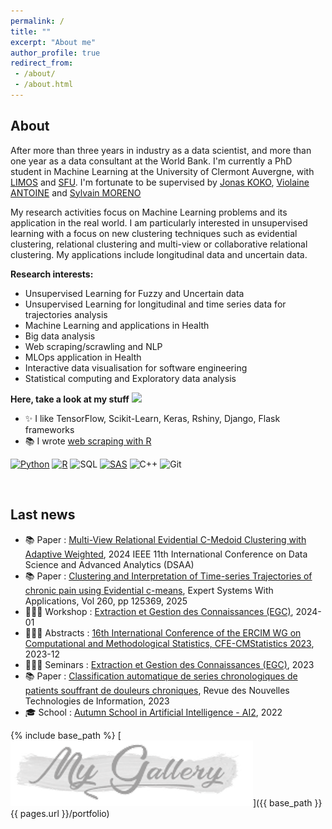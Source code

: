 ```yaml
---
permalink: /
title: ""
excerpt: "About me"
author_profile: true
redirect_from:
 - /about/
 - /about.html
---
```


About
------
After more than three years in industry as a data scientist, and more than one year as a data consultant at the World Bank. I'm currently a PhD student in Machine Learning at the University of Clermont Auvergne, with [LIMOS](https://limos.fr/) and [SFU](https://www.sfu.ca/). I'm fortunate to be supervised by [Jonas KOKO](https://perso.isima.fr/~jokoko/), [ Violaine ANTOINE](https://perso.isima.fr/~viantoin/) and [Sylvain MORENO](https://www.digitalhealthcircle.ca/)

My research activities focus on Machine Learning problems and its application in the real world. I am particularly interested in unsupervised learning with a focus on new clustering techniques such as evidential clustering, relational clustering and multi-view or collaborative relational clustering. My applications include longitudinal data and uncertain data.

**Research interests:**

- Unsupervised Learning for Fuzzy and Uncertain data
- Unsupervised Learning for longitudinal and time series data for trajectories analysis
- Machine Learning and applications in Health
- Big data analysis
- Web scraping/scrawling and NLP
- MLOps application in Health
- Interactive data visualisation for software engineering
- Statistical computing and Exploratory data analysis

**Here, take a look at my stuff**  <img src="https://raw.githubusercontent.com/aemmadi/aemmadi/master/wave.gif" width="20px">

- ✨ I like TensorFlow, Scikit-Learn, Keras, Rshiny, Django, Flask frameworks
- 📚  I wrote [web scraping with R](https://www.amazon.fr/dp/B0B6XGTXKP)

[![Python](https://img.shields.io/badge/-programming-black?style=flat-square&logo=python&link=https://github.com/armelsoubeiga)](https://github.com/armelsoubeiga)
[![R](https://img.shields.io/badge/-programming-black?style=flat-square&logo=r&link=https://github.com/armelsoubeiga)](https://github.com/armelsoubeiga)
![SQL](https://img.shields.io/badge/SQL-programming-black?style=flat-square&logo=sql)
[![SAS](https://img.shields.io/badge/SAS-programming-black)](https://github.com/armelsoubeiga)
![C++](https://img.shields.io/badge/-C++-00599C?style=flat-square&logo=c)
![Git](https://img.shields.io/badge/-Git-black?style=flat-square&logo=git)

<br/>

**Last news**
------
- 📚 Paper : [Multi-View Relational Evidential C-Medoid Clustering with Adaptive Weighted](https://armelsoubeiga.github.io/publications/2024-10-06-Multi-View-Relational-Evidential-C-Medoid-Clustering-with-Adaptive-Weighted), 2024 IEEE 11th International Conference on Data Science and Advanced Analytics (DSAA)
- 📚 Paper : [Clustering and Interpretation of Time-series Trajectories of chronic pain using Evidential c-means](https://armelsoubeiga.github.io/publications/2024-09-20-Clustering-and-Interpretation-of-Time-series-rajectories-journalversion), Expert Systems With Applications, Vol 260, pp 125369, 2025
- 👨🏾‍🏫 Workshop : [ Extraction et Gestion des Connaissances (EGC)](https://iutdijon.u-bourgogne.fr/egc2024/), 2024-01
- 👨🏾‍🏫 Abstracts : [ 16th International Conference of the ERCIM WG on Computational and Methodological Statistics, CFE-CMStatistics 2023](https://www.cmstatistics.org/CMStatistics2023/docs/BoA.pdf?20231128014621), 2023-12
- 👨🏾‍🏫 Seminars : [ Extraction et Gestion des Connaissances (EGC)](https://egc2023.sciencesconf.org/), 2023
- 📚 Paper : [Classification automatique de series chronologiques de patients souffrant de douleurs chroniques](https://armelsoubeiga.github.io/publications/2023-01-16-Clustering-ecm-chronic-pain), Revue des Nouvelles Technologies de Information, 2023
- 🎓 School : [Autumn School in Artificial Intelligence - AI2](http://ia2.gdria.fr/autumn-school-in-artificial-intelligence/), 2022


{% include base_path %}
[![](images/porfolio/mygal.PNG)]({{ base_path }}{{ pages.url }}/portfolio)
